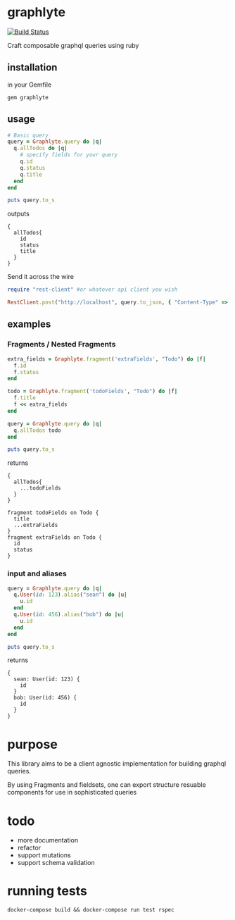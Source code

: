 # graphlyte
[![Build Status](http://drone.skinnyjames.net/api/badges/skinnyjames/graphlyte/status.svg)](http://drone.skinnyjames.net/skinnyjames/graphlyte)

Craft composable graphql queries using ruby

## installation

in your Gemfile

`gem graphlyte`

## usage

```ruby
# Basic query
query = Graphlyte.query do |q|
  q.allTodos do |q|
    # specify fields for your query
    q.id
    q.status
    q.title
  end
end

puts query.to_s
```
outputs 
```
{
  allTodos{
    id
    status
    title  
  }
}
```

Send it across the wire

```ruby
require "rest-client" #or whatever api client you wish

RestClient.post("http://localhost", query.to_json, { "Content-Type" => "application/json"})
```

## examples

### Fragments / Nested Fragments

```ruby
extra_fields = Graphlyte.fragment('extraFields', "Todo") do |f|
  f.id
  f.status
end

todo = Graphlyte.fragment('todoFields', "Todo") do |f|
  f.title
  f << extra_fields
end

query = Graphlyte.query do |q|
  q.allTodos todo
end

puts query.to_s
```
returns
```
{
  allTodos{
    ...todoFields      
  }
}

fragment todoFields on Todo {
  title
  ...extraFields  
}
fragment extraFields on Todo {
  id
  status
}
```

### input and aliases

```ruby
query = Graphlyte.query do |q|
  q.User(id: 123).alias("sean") do |u|
    u.id
  end
  q.User(id: 456).alias("bob") do |u|
    u.id
  end
end

puts query.to_s
```
returns 
```
{
  sean: User(id: 123) {
    id  
  }
  bob: User(id: 456) {
    id  
  }
}
```
# purpose
This library aims to be a client agnostic implementation for building graphql queries.

By using Fragments and fieldsets, one can export structure resuable components for use in sophisticated queries

# todo
* more documentation
* refactor
* support mutations
* support schema validation

# running tests

`docker-compose build && docker-compose run test rspec`